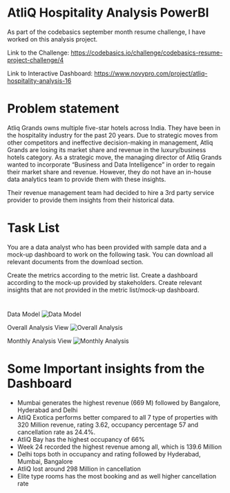 # AtliQ Hospitality Analysis PowerBI
As part of the codebasics september month resume challenge, I have worked on this analysis project.

Link to the Challenge: https://codebasics.io/challenge/codebasics-resume-project-challenge/4

Link to Interactive Dashboard: https://www.novypro.com/project/atliq-hospitality-analysis-16

# Problem statement
Atliq Grands owns multiple five-star hotels across India. They have been in the hospitality industry for the past 20 years. Due to strategic moves from other competitors and ineffective decision-making in management, Atliq Grands are losing its market share and revenue in the luxury/business hotels category. As a strategic move, the managing director of Atliq Grands wanted to incorporate “Business and Data Intelligence” in order to regain their market share and revenue. However, they do not have an in-house data analytics team to provide them with these insights.

Their revenue management team had decided to hire a 3rd party service provider to provide them insights from their historical data.

# Task List
You are a data analyst who has been provided with sample data and a mock-up dashboard to work on the following task. You can download all relevant documents from the download section.

Create the metrics according to the metric list.
Create a dashboard according to the mock-up provided by stakeholders.
Create relevant insights that are not provided in the metric list/mock-up dashboard.

#
Data Model
![Data Model](https://github.com/Subham1845/AtliQ-Hospitality-Analysis-PowerBI-/assets/63052365/bdb5feeb-6070-41ba-b65f-4adfe57e5eba)


Overall Analysis View
![Overall Analysis](https://github.com/Subham1845/AtliQ-Hospitality-Analysis-PowerBI-/assets/63052365/126d49b7-1e3a-410d-b3cb-d8731d39413c)


Monthly Analysis View
![Monthly Analysis](https://github.com/Subham1845/AtliQ-Hospitality-Analysis-PowerBI-/assets/63052365/b7b6a0c9-fe9e-452e-8f90-82c13bd7909b)


# Some Important insights from the Dashboard
- Mumbai generates the highest revenue (669 M) followed by Bangalore, Hyderabad and Delhi
- AtliQ Exotica performs better compared to all 7 type of properties with 320 Million revenue, rating 3.62, occupancy percentage 57 and cancellation rate as 24.4%.
- AtliQ Bay has the highest occupancy of 66%
- Week 24 recorded the highest revenue among all, which is 139.6 Million
- Delhi tops both in occupancy and rating followed by Hyderabad, Mumbai, Bangalore
- AtliQ lost around 298 Million in cancellation
- Elite type rooms has the most booking and as well higher cancellation rate

